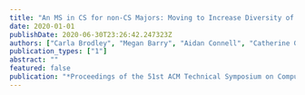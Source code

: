 ```yaml
---
title: "An MS in CS for non-CS Majors: Moving to Increase Diversity of Thought and Demographics in CS"
date: 2020-01-01
publishDate: 2020-06-30T23:26:42.247323Z
authors: ["Carla Brodley", "Megan Barry", "Aidan Connell", "Catherine Gill", "Ian Gorton", "Benjamin Hescott", "Bryan Lackaye", "Cynthia LuBien", "Leena Razzaq", "Amit Shesh", " others"]
publication_types: ["1"]
abstract: ""
featured: false
publication: "*Proceedings of the 51st ACM Technical Symposium on Computer Science Education*"
---
```


